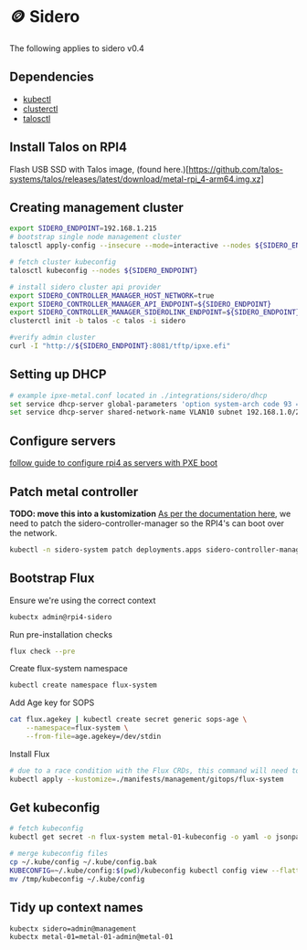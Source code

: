 # 🪙 Sidero

The following applies to sidero v0.4
## Dependencies

- [kubectl](https://kubernetes.io/docs/tasks/tools/install-kubectl-linux/)
- [clusterctl](https://cluster-api.sigs.k8s.io/user/quick-start.html#install-clusterctl)
- [talosctl](https://www.talos.dev/v0.9/introduction/getting-started/#talosctl)

## Install Talos on RPI4

Flash USB SSD with Talos image, (found here.)[https://github.com/talos-systems/talos/releases/latest/download/metal-rpi_4-arm64.img.xz]

## Creating management cluster
```bash
export SIDERO_ENDPOINT=192.168.1.215
# bootstrap single node management cluster
talosctl apply-config --insecure --mode=interactive --nodes ${SIDERO_ENDPOINT}

# fetch cluster kubeconfig
talosctl kubeconfig --nodes ${SIDERO_ENDPOINT}

# install sidero cluster api provider
export SIDERO_CONTROLLER_MANAGER_HOST_NETWORK=true
export SIDERO_CONTROLLER_MANAGER_API_ENDPOINT=${SIDERO_ENDPOINT}
export SIDERO_CONTROLLER_MANAGER_SIDEROLINK_ENDPOINT=${SIDERO_ENDPOINT}
clusterctl init -b talos -c talos -i sidero

#verify admin cluster
curl -I "http://${SIDERO_ENDPOINT}:8081/tftp/ipxe.efi"
```

## Setting up DHCP

```bash
# example ipxe-metal.conf located in ./integrations/sidero/dhcp
set service dhcp-server global-parameters 'option system-arch code 93 = unsigned integer 16;'
set service dhcp-server shared-network-name VLAN10 subnet 192.168.1.0/24 subnet-parameters "include &quot;/config/ipxe-metal.conf&quot;;"
```

## Configure servers
[follow guide to configure rpi4 as servers with PXE boot](https://www.sidero.dev/docs/v0.4/guides/rpi4-as-servers/#build-the-image-with-the-boot-folder-contents)

## Patch metal controller
__TODO: move this into a kustomization__
[As per the documentation here](https://www.sidero.dev/docs/v0.4/guides/rpi4-as-servers/#patch-metal-controller), we need to patch the sidero-controller-manager so the RPI4's can boot over the network.

```bash
kubectl -n sidero-system patch deployments.apps sidero-controller-manager --patch "$(cat ./manifests/management/core/sidero/patches/controller.patch.yaml)"
```

## Bootstrap Flux
Ensure we're using the correct context
```bash
kubectx admin@rpi4-sidero
```
Run pre-installation checks
```bash
flux check --pre
```
Create flux-system namespace
```bash
kubectl create namespace flux-system
```
Add Age key for SOPS
```bash
cat flux.agekey | kubectl create secret generic sops-age \
    --namespace=flux-system \
    --from-file=age.agekey=/dev/stdin
```
Install Flux
```bash
# due to a race condition with the Flux CRDs, this command will need to be run twice
kubectl apply --kustomize=./manifests/management/gitops/flux-system
```

## Get kubeconfig

```bash
# fetch kubeconfig
kubectl get secret -n flux-system metal-01-kubeconfig -o yaml -o jsonpath='{.data.value}' | base64 -d > kubeconfig

# merge kubeconfig files
cp ~/.kube/config ~/.kube/config.bak
KUBECONFIG=~/.kube/config:$(pwd)/kubeconfig kubectl config view --flatten > /tmp/kubeconfig
mv /tmp/kubeconfig ~/.kube/config
```

## Tidy up context names
```bash
kubectx sidero=admin@management
kubectx metal-01=metal-01-admin@metal-01
```
